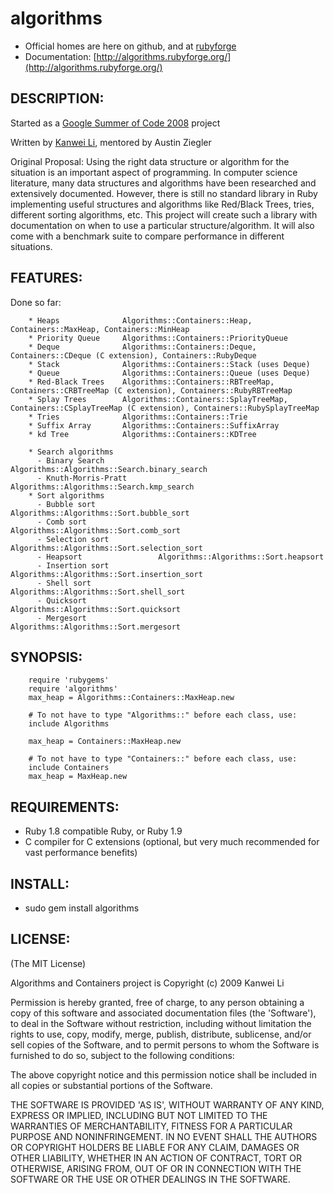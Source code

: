 # algorithms

* Official homes are here on github, and at [rubyforge](http://rubyforge.org/projects/algorithms/)
* Documentation: [http://algorithms.rubyforge.org/](http://algorithms.rubyforge.org/)

## DESCRIPTION:

Started as a [Google Summer of Code 2008](http://code.google.com/soc/2008/ruby/about.html) project

Written by [Kanwei Li](http://kanwei.com/), mentored by Austin Ziegler

Original Proposal: Using the right data structure or algorithm for the situation is an important
aspect of programming. In computer science literature, many data structures
and algorithms have been researched and extensively documented. However, there
is still no standard library in Ruby implementing useful structures and
algorithms like Red/Black Trees, tries, different sorting algorithms, etc.
This project will create such a library with documentation on when to use a
particular structure/algorithm. It will also come with a benchmark suite to
compare performance in different situations.

## FEATURES:

Done so far:

		* Heaps              Algorithms::Containers::Heap, Containers::MaxHeap, Containers::MinHeap
		* Priority Queue     Algorithms::Containers::PriorityQueue
		* Deque              Algorithms::Containers::Deque, Containers::CDeque (C extension), Containers::RubyDeque
		* Stack              Algorithms::Containers::Stack (uses Deque)
		* Queue              Algorithms::Containers::Queue (uses Deque)
		* Red-Black Trees    Algorithms::Containers::RBTreeMap, Containers::CRBTreeMap (C extension), Containers::RubyRBTreeMap
		* Splay Trees        Algorithms::Containers::SplayTreeMap, Containers::CSplayTreeMap (C extension), Containers::RubySplayTreeMap
		* Tries              Algorithms::Containers::Trie
		* Suffix Array       Algorithms::Containers::SuffixArray
		* kd Tree            Algorithms::Containers::KDTree

		* Search algorithms
		  - Binary Search            Algorithms::Algorithms::Search.binary_search
		  - Knuth-Morris-Pratt       Algorithms::Algorithms::Search.kmp_search
		* Sort algorithms           
		  - Bubble sort              Algorithms::Algorithms::Sort.bubble_sort
		  - Comb sort                Algorithms::Algorithms::Sort.comb_sort
		  - Selection sort           Algorithms::Algorithms::Sort.selection_sort
		  - Heapsort                 Algorithms::Algorithms::Sort.heapsort
		  - Insertion sort           Algorithms::Algorithms::Sort.insertion_sort
		  - Shell sort               Algorithms::Algorithms::Sort.shell_sort
		  - Quicksort                Algorithms::Algorithms::Sort.quicksort
		  - Mergesort                Algorithms::Algorithms::Sort.mergesort

## SYNOPSIS:

		require 'rubygems'
		require 'algorithms'
		max_heap = Algorithms::Containers::MaxHeap.new
		
		# To not have to type "Algorithms::" before each class, use:
		include Algorithms
		
		max_heap = Containers::MaxHeap.new
		
		# To not have to type "Containers::" before each class, use:
		include Containers
		max_heap = MaxHeap.new


## REQUIREMENTS:

* Ruby 1.8 compatible Ruby, or Ruby 1.9
* C compiler for C extensions (optional, but very much recommended for vast performance benefits)

## INSTALL:

* sudo gem install algorithms

## LICENSE:

(The MIT License)

Algorithms and Containers project is Copyright (c) 2009 Kanwei Li

Permission is hereby granted, free of charge, to any person obtaining
a copy of this software and associated documentation files (the
'Software'), to deal in the Software without restriction, including
without limitation the rights to use, copy, modify, merge, publish,
distribute, sublicense, and/or sell copies of the Software, and to
permit persons to whom the Software is furnished to do so, subject to
the following conditions:

The above copyright notice and this permission notice shall be
included in all copies or substantial portions of the Software.

THE SOFTWARE IS PROVIDED 'AS IS', WITHOUT WARRANTY OF ANY KIND,
EXPRESS OR IMPLIED, INCLUDING BUT NOT LIMITED TO THE WARRANTIES OF
MERCHANTABILITY, FITNESS FOR A PARTICULAR PURPOSE AND NONINFRINGEMENT.
IN NO EVENT SHALL THE AUTHORS OR COPYRIGHT HOLDERS BE LIABLE FOR ANY
CLAIM, DAMAGES OR OTHER LIABILITY, WHETHER IN AN ACTION OF CONTRACT,
TORT OR OTHERWISE, ARISING FROM, OUT OF OR IN CONNECTION WITH THE
SOFTWARE OR THE USE OR OTHER DEALINGS IN THE SOFTWARE.
